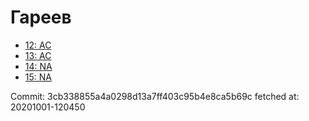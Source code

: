 # Гареев
- [12: AC](12.md)
- [13: AC](13.md)
- [14: NA](14.md)
- [15: NA](15.md)

Commit: 3cb338855a4a0298d13a7ff403c95b4e8ca5b69c
 fetched at: 20201001-120450
